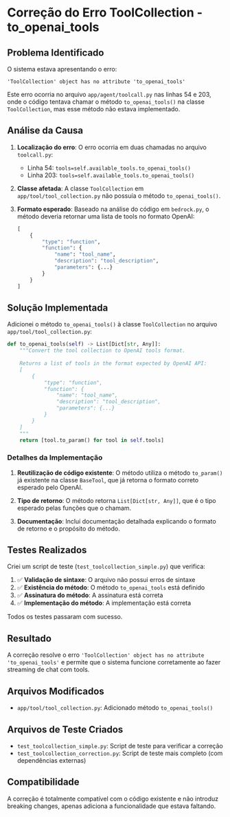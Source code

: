 # Correção do Erro ToolCollection - to_openai_tools

## Problema Identificado

O sistema estava apresentando o erro:
```
'ToolCollection' object has no attribute 'to_openai_tools'
```

Este erro ocorria no arquivo `app/agent/toolcall.py` nas linhas 54 e 203, onde o código tentava chamar o método `to_openai_tools()` na classe `ToolCollection`, mas esse método não estava implementado.

## Análise da Causa

1. **Localização do erro**: O erro ocorria em duas chamadas no arquivo `toolcall.py`:
   - Linha 54: `tools=self.available_tools.to_openai_tools()`
   - Linha 203: `tools=self.available_tools.to_openai_tools()`

2. **Classe afetada**: A classe `ToolCollection` em `app/tool/tool_collection.py` não possuía o método `to_openai_tools()`.

3. **Formato esperado**: Baseado na análise do código em `bedrock.py`, o método deveria retornar uma lista de tools no formato OpenAI:
   ```python
   [
       {
           "type": "function",
           "function": {
               "name": "tool_name",
               "description": "tool_description",
               "parameters": {...}
           }
       }
   ]
   ```

## Solução Implementada

Adicionei o método `to_openai_tools()` à classe `ToolCollection` no arquivo `app/tool/tool_collection.py`:

```python
def to_openai_tools(self) -> List[Dict[str, Any]]:
    """Convert the tool collection to OpenAI tools format.
    
    Returns a list of tools in the format expected by OpenAI API:
    [
        {
            "type": "function",
            "function": {
                "name": "tool_name",
                "description": "tool_description",
                "parameters": {...}
            }
        }
    ]
    """
    return [tool.to_param() for tool in self.tools]
```

### Detalhes da Implementação

1. **Reutilização de código existente**: O método utiliza o método `to_param()` já existente na classe `BaseTool`, que já retorna o formato correto esperado pelo OpenAI.

2. **Tipo de retorno**: O método retorna `List[Dict[str, Any]]`, que é o tipo esperado pelas funções que o chamam.

3. **Documentação**: Incluí documentação detalhada explicando o formato de retorno e o propósito do método.

## Testes Realizados

Criei um script de teste (`test_toolcollection_simple.py`) que verifica:

1. ✅ **Validação de sintaxe**: O arquivo não possui erros de sintaxe
2. ✅ **Existência do método**: O método `to_openai_tools` está definido
3. ✅ **Assinatura do método**: A assinatura está correta
4. ✅ **Implementação do método**: A implementação está correta

Todos os testes passaram com sucesso.

## Resultado

A correção resolve o erro `'ToolCollection' object has no attribute 'to_openai_tools'` e permite que o sistema funcione corretamente ao fazer streaming de chat com tools.

## Arquivos Modificados

- `app/tool/tool_collection.py`: Adicionado método `to_openai_tools()`

## Arquivos de Teste Criados

- `test_toolcollection_simple.py`: Script de teste para verificar a correção
- `test_toolcollection_correction.py`: Script de teste mais completo (com dependências externas)

## Compatibilidade

A correção é totalmente compatível com o código existente e não introduz breaking changes, apenas adiciona a funcionalidade que estava faltando.

